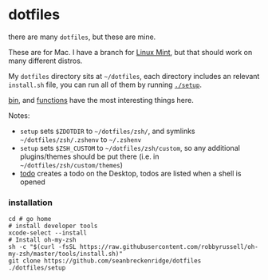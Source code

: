 # dotfiles

there are many `dotfiles`, but these are mine.

These are for Mac. I have a branch for [Linux Mint](https://github.com/seanbreckenridge/dotfiles/tree/linux-mint), but that should work on many different distros.

My `dotfiles` directory sits at `~/dotfiles`, each directory includes an relevant `install.sh` file, you can run all of them by running [`./setup`](/setup).

[bin](/bin), and [functions](/zsh/functions) have the most interesting things here.

Notes:
- `setup` sets `$ZDOTDIR` to `~/dotfiles/zsh/`, and symlinks `~/dotfiles/zsh/.zshenv` to `~/.zshenv`
- `setup` sets `$ZSH_CUSTOM` to `~/dotfiles/zsh/custom`, so any additional plugins/themes should be put there (i.e. in `~/dotfiles/zsh/custom/themes`)
- [todo](/bin/todo) creates a todo on the Desktop, todos are listed when a shell is opened

### installation

    cd # go home
    # install developer tools
    xcode-select --install
    # Install oh-my-zsh
    sh -c "$(curl -fsSL https://raw.githubusercontent.com/robbyrussell/oh-my-zsh/master/tools/install.sh)"
    git clone https://github.com/seanbreckenridge/dotfiles
    ./dotfiles/setup
